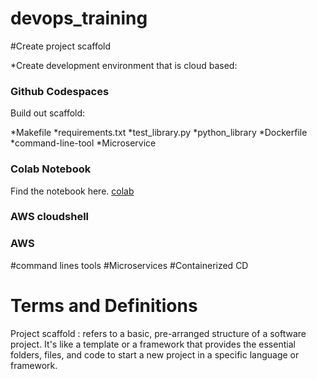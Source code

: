 # devops_training

#Create project scaffold

 *Create development environment that is cloud based:
 ### Github Codespaces
 Build out scaffold:

 *Makefile
 *requirements.txt
 *test_library.py
 *python_library
 *Dockerfile
 *command-line-tool
 *Microservice
 
 ### Colab Notebook
 Find the notebook here. [colab](https://github.com/achmadgani/devops_training/blob/main/getting_started.ipynb)
 ### AWS cloudshell
 ### AWS
#command lines tools
#Microservices
#Containerized CD







# Terms and Definitions
Project scaffold : refers to a basic, pre-arranged structure of a software project. It's like a template or a framework that provides the essential folders, files, and code to start a new project in a specific language or framework.

